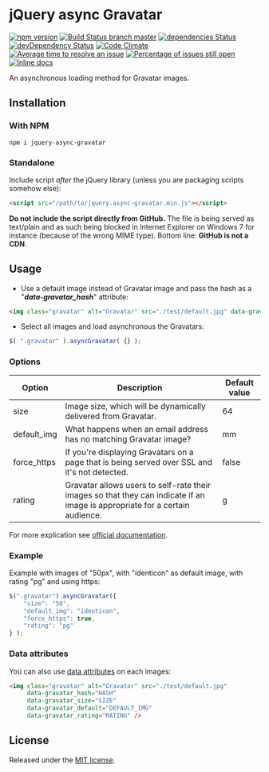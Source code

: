 # jQuery async Gravatar

[![npm version](https://badge.fury.io/js/jquery-async-gravatar.svg)](https://www.npmjs.com/package/jquery-async-gravatar) [![Build Status branch master](https://travis-ci.org/llaumgui/jquery-async-gravatar.svg?branch=master)](https://travis-ci.org/llaumgui/jquery-async-gravatar) [![dependencies Status](https://david-dm.org/llaumgui/jquery-async-gravatar/status.svg)](https://david-dm.org/llaumgui/jquery-async-gravatar) [![devDependency Status](https://david-dm.org/llaumgui/jquery-async-gravatar/dev-status.png)](https://david-dm.org/llaumgui/jquery-async-gravatar#info=devDependencies)
[![Code Climate](https://codeclimate.com/github/llaumgui/jquery-async-gravatar/badges/gpa.svg)](https://codeclimate.com/github/llaumgui/jquery-async-gravatar)<br />
[![Average time to resolve an issue](http://isitmaintained.com/badge/resolution/llaumgui/jquery-async-gravatar.svg)](http://isitmaintained.com/project/llaumgui/jquery-async-gravatar "Average time to resolve an issue") [![Percentage of issues still open](http://isitmaintained.com/badge/open/llaumgui/jquery-async-gravatar.svg)](http://isitmaintained.com/project/llaumgui/jquery-async-gravatar "Percentage of issues still open") [![Inline docs](http://inch-ci.org/github/llaumgui/jquery-async-gravatar.svg?branch=master)](http://inch-ci.org/github/llaumgui/jquery-async-gravatar)

An asynchronous loading method for Gravatar images.

## Installation

### With NPM

~~~
npm i jquery-async-gravatar
~~~

### Standalone

Include script *after* the jQuery library (unless you are packaging scripts somehow else):

~~~html
<script src="/path/to/jquery.async-gravatar.min.js"></script>
~~~

**Do not include the script directly from GitHub.** The file is being served as text/plain and as such being blocked
in Internet Explorer on Windows 7 for instance (because of the wrong MIME type). Bottom line: **GitHub is not a CDN**.

## Usage

* Use a default image instead of Gravatar image and pass the hash as a "***data-gravatar_hash***" attribute:

~~~html
<img class="gravatar" alt="Gravatar" src="./test/default.jpg" data-gravatar_hash="THE_USER_GRAVATAR_HASH_HERE" />
~~~

* Select all images and load asynchronous the Gravatars:

~~~javascript
$( ".gravatar" ).asyncGravatar( {} );
~~~

### Options

| Option        | Description   | Default value |
| ------------- | ------------- | ------------- |
| size | Image size, which will be dynamically delivered from Gravatar. | 64 |
| default_img | What happens when an email address has no matching Gravatar image? | mm |
| force_https | If you're displaying Gravatars on a page that is being served over SSL and it's not detected. | false |
| rating  | Gravatar allows users to self-rate their images so that they can indicate if an image is appropriate for a certain audience. | g |

For more explication see [official documentation](https://gravatar.com/site/implement/images/).

### Example

Example with images of "50px", with "identicon" as default image, with rating "pg" and using https:

~~~javascript
$(".gravatar").asyncGravatar({
    "size": "50",
    "default_img": "identicon",
    "force_https": true,
    "rating": "pg"
} );
~~~

### Data attributes

You can also use [data attributes](https://developer.mozilla.org/en-US/docs/Web/Guide/HTML/Using_data_attributes) on each images:

~~~html
<img class="gravatar" alt="Gravatar" src="./test/default.jpg"
     data-gravatar_hash="HASH"
     data-gravatar_size="SIZE"
     data-gravatar_default="DEFAULT_IMG"
     data-gravatar_rating="RATING" />
~~~

## License

Released under the [MIT license](http://www.opensource.org/licenses/MIT).
